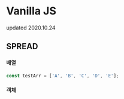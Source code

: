 # Vanilla JS
updated 2020.10.24

## SPREAD

#### 배열
```js
const testArr = ['A', 'B', 'C', 'D', 'E'];

```

#### 객체
